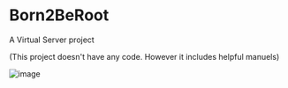 # Born2BeRoot

A Virtual Server project

(This project doesn't have any code. However it includes helpful manuels)

![image](https://user-images.githubusercontent.com/36519570/217617970-7889f9bd-96f3-4bf1-a60a-9e29c816ff07.png)

